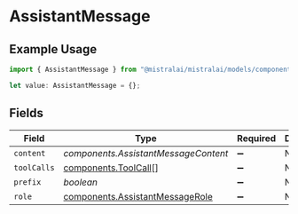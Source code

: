 # AssistantMessage

## Example Usage

```typescript
import { AssistantMessage } from "@mistralai/mistralai/models/components";

let value: AssistantMessage = {};
```

## Fields

| Field                                                                              | Type                                                                               | Required                                                                           | Description                                                                        |
| ---------------------------------------------------------------------------------- | ---------------------------------------------------------------------------------- | ---------------------------------------------------------------------------------- | ---------------------------------------------------------------------------------- |
| `content`                                                                          | *components.AssistantMessageContent*                                               | :heavy_minus_sign:                                                                 | N/A                                                                                |
| `toolCalls`                                                                        | [components.ToolCall](../../models/components/toolcall.md)[]                       | :heavy_minus_sign:                                                                 | N/A                                                                                |
| `prefix`                                                                           | *boolean*                                                                          | :heavy_minus_sign:                                                                 | N/A                                                                                |
| `role`                                                                             | [components.AssistantMessageRole](../../models/components/assistantmessagerole.md) | :heavy_minus_sign:                                                                 | N/A                                                                                |